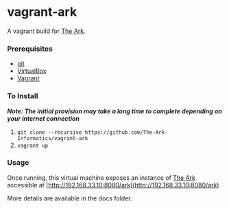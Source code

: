 vagrant-ark
===========

A vagrant build for [The Ark](https://github.com/The-Ark-Informatics/ark/).

### Prerequisites

- [git](https://git-scm.com/)
- [VirtualBox](https://www.virtualbox.org/)
- [Vagrant](https://www.vagrantup.com/)

### To Install

**_Note: The initial provision may take a long time to complete depending on your internet connection_**

1. `git clone --recursive https://github.com/The-Ark-Informatics/vagrant-ark`
2. `vagrant up`

### Usage

Once running, this virtual machine exposes an instance of [The Ark](https://github.com/The-Ark-Informatics/ark) accessible at [http://192.168.33.10:8080/ark](http://192.168.33.10:8080/ark)

More details are available in the docs folder.


